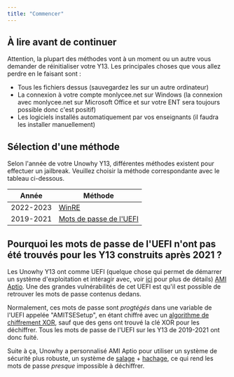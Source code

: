 ```yaml
---
title: "Commencer"
---
```


## À lire avant de continuer

Attention, la plupart des méthodes vont à un moment ou un autre vous demander de réinitialiser votre Y13. Les principales choses que vous allez perdre en le faisant sont :

- Tous les fichiers dessus (sauvegardez les sur un autre ordinateur)
- La connexion à votre compte monlycee.net sur Windows (la connexion avec monlycee.net sur Microsoft Office et sur votre ENT sera toujours possible donc c'est positif)
- Les logiciels installés automatiquement par vos enseignants (il faudra les installer manuellement)

## Sélection d'une méthode

Selon l'année de votre Unowhy Y13, différentes méthodes existent pour effectuer un jailbreak. Veuillez choisir la méthode correspondante avec le tableau ci-dessous.

| Année | Méthode |
| - | - |
| 2022-2023 | [WinRE](/winre-verification.html) |
| 2019-2021 | [Mots de passe de l'UEFI](/uefi-passwords.html) |

## Pourquoi les mots de passe de l'UEFI n'ont pas été trouvés pour les Y13 construits après 2021 ?

Les Unowhy Y13 ont comme UEFI (quelque chose qui permet de démarrer un système d'exploitation et intéragir avec, voir [ici](https://en.wikipedia.org/wiki/UEFI) pour plus de détails) [AMI Aptio](https://www.ami.com/aptio/). Une des grandes vulnérabilités de cet UEFI est qu'il est possible de retrouver les mots de passe contenus dedans.

Normalement, ces mots de passe sont *progtégés* dans une variable de l'UEFI appelée "AMITSESetup", en étant chiffré avec un [algorithme de chiffrement XOR](https://en.wikipedia.org/wiki/XOR_cipher), sauf que des gens ont trouvé la clé XOR pour les déchiffrer. Tous les mots de passe de l'UEFI sur les Y13 de 2019-2021 ont donc fuité.

Suite à ça, Unowhy a personnalisé AMI Aptio pour utiliser un système de sécurité plus robuste, un système de [salage](https://en.wikipedia.org/wiki/Salt_(cryptography)) + [hachage](https://en.wikipedia.org/wiki/Cryptographic_hash_function), ce qui rend les mots de passe *presque* impossible à déchiffrer.